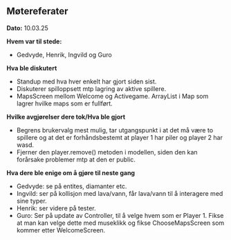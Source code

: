 ## Møtereferater 

**Dato:** 10.03.25 

**Hvem var til stede:** 
- Gedvyde, Henrik, Ingvild og Guro  

**Hva ble diskutert** 
- Standup med hva hver enkelt har gjort siden sist.  
- Diskuterer spilloppsett mtp lagring av aktive spillere.  
- MapsScreen mellom Welcome og Activegame. ArrayList i Map som lagrer hvilke maps som er fullført.  


**Hvilke avgjørelser dere tok/Hva ble gjort** 
- Begrens brukervalg mest mulig, tar utgangspunkt i at det må være to spillere og at det er forhåndsbestemt at player 1 har piler og player 2 har wasd. 
- Fjerner den player.remove() metoden i modellen, siden den kan forårsake problemer mtp at den er public.  


**Hva dere ble enige om å gjøre til neste gang** 
- Gedvyde: se på entites, diamanter etc.  
- Ingvild: ser på kollisjon med lava/vann, får lava/vann til å interagere med sine typer.  
- Henrik: ser videre på tester.  
- Guro: Ser på update av Controller, til å velge hvem som er Player 1. Fikse at man kan velge dette med museklikk og fikse ChooseMapsScreen som kommer etter WelcomeScreen. 